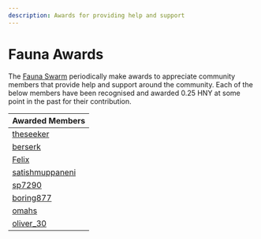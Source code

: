 ```yaml
---
description: Awards for providing help and support
---
```


# Fauna Awards

The [Fauna Swarm](../../community/swarms/fauna.md) periodically make awards to appreciate community members that provide help and support around the community. Each of the below members have been recognised and awarded 0.25 HNY at some point in the past for their contribution.

| Awarded Members |
| :--- |
|  [theseeker](https://forum.1hive.org/u/theseeker/summary) |
|  [berserk](https://forum.1hive.org/u/berserk/summary) |
|  [Felix](https://forum.1hive.org/u/felix/summary) |
|  [satishmuppaneni](https://forum.1hive.org/u/satishmuppaneni/summary) |
|  [sp7290](https://forum.1hive.org/u/sp7290/summary) |
|  [boring877](https://forum.1hive.org/u/boring877/summary) |
|  [omahs](https://forum.1hive.org/u/omahs/summary) |
|  [oliver\_30](https://forum.1hive.org/u/oliver_30/summary) |

